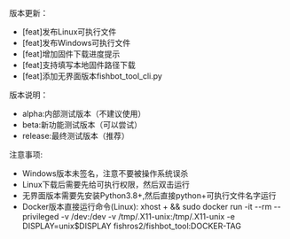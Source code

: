 版本更新：
- [feat]发布Linux可执行文件
- [feat]发布Windows可执行文件
- [feat]增加固件下载进度提示
- [feat]支持填写本地固件路径下载
- [feat]添加无界面版本fishbot_tool_cli.py

版本说明：
- alpha:内部测试版本（不建议使用）
- beta:新功能测试版本（可以尝试）
- release:最终测试版本（推荐）

注意事项:
- Windows版本未签名，注意不要被操作系统误杀
- Linux下载后需要先给可执行权限，然后双击运行
- 无界面版本需要先安装Python3.8+,然后直接python+可执行文件名字运行
- Docker版本直接运行命令(Linux): xhost + && sudo docker run -it --rm --privileged -v /dev:/dev -v /tmp/.X11-unix:/tmp/.X11-unix -e DISPLAY=unix$DISPLAY fishros2/fishbot_tool:DOCKER-TAG